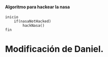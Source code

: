 #### Algoritmo para hackear la nasa

```
inicio
	if(nasaNotHacked)
		hackNasa()
fin
```
# Modificación de Daniel.
